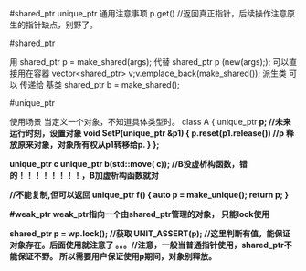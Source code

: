 


#shared_ptr unique_ptr 通用注意事项
p.get() //返回真正指针，后续操作注意原生的指针缺点，别野了。


#shared_ptr 
	
用 shared_ptr<A> p = make_shared<A>(args); 代替 shared_ptr<A> p (new(args););
可以直接用在容器	vector<shared_ptr<A>> v;v.emplace_back(make_shared<A>());
派生类 可以 传递给 基类 shared_ptr<Base> b = make_shared<Derive>();


#unique_ptr 

使用场景 当定义一个对象，不知道具体类型时。
class A
{
	unique_ptr<B> p;
	//未来运行时刻，设置对象
	void SetP(unique_ptr<B> &p1) {
		p.reset(p1.release()) //p 释放原来对象，对象所有权从p1转移给p.
	}
};

unique_ptr<C> c
unique_ptr<B> b(std::move( c)); //B没虚析构函数，错的！！！！！！！！，B加虚析构函数就对

//不能复制,但可以返回
unique_ptr<C> f()
{
	auto p = make_unique<C>();
	return p;
}

#weak_ptr
weak_ptr指向一个由shared_ptr管理的对象， 只能lock使用

shared_ptr<ConcreteClass> p = wp.lock(); //获取
UNIT_ASSERT(p); //这里判断有值，能保证对象存在。后面使用就注意了
。。。//注意，一般当普通指针使用，shared_ptr不能保证不野。 所以需要用户保证使用p期间，对象别释放。
